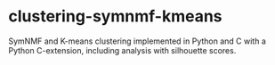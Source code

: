 # clustering-symnmf-kmeans
SymNMF and K-means clustering implemented in Python and C with a Python C-extension, including analysis with silhouette scores.
